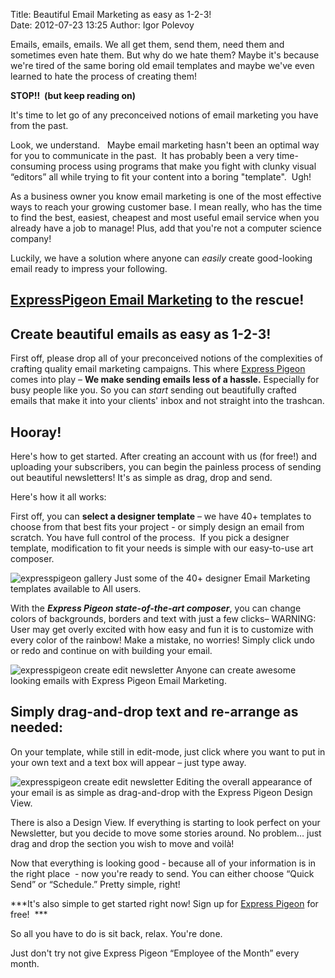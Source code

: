 Title: Beautiful Email Marketing as easy as 1-2-3!  
Date: 2012-07-23 13:25
Author: Igor Polevoy




Emails, emails, emails. We all get them, send them, need them and
sometimes even hate them. But why do we hate them? Maybe it's because
we're tired of the same boring old email templates and maybe we've even
learned to hate the process of creating them!

**STOP!!  (but keep reading on)**

It's time to let go of any preconceived notions of email marketing you
have from the past.

Look, we understand.   Maybe email marketing hasn't been an optimal way
for you to communicate in the past.  It has probably been a very
time-consuming process using programs that make you fight with clunky
visual “editors” all while trying to fit your content into a boring
"template".  Ugh!

As a business owner you know email marketing is one of the most
effective ways to reach your growing customer base. I mean really, who
has the time to find the best, easiest, cheapest and most useful email
service when you already have a job to manage! Plus, add that you're not
a computer science company!

Luckily, we have a solution where anyone can *easily* create
good-looking email ready to impress your following.

## [ExpressPigeon Email Marketing](https://expresspigeon.com) to the rescue!

## Create beautiful emails as easy as 1-2-3!

First off, please drop all of your preconceived notions of the
complexities of crafting quality email marketing campaigns. This where
[Express Pigeon](https://expresspigeon.com) comes into play – **We make sending emails less of a
hassle.** Especially for busy people like you. So you can *start*
sending out beautifully crafted emails that make it into your clients'
inbox and not straight into the trashcan.

## Hooray!

Here's how to get started. After creating an account with us (for free!)
and uploading your subscribers, you can begin the painless process of
sending out beautiful newsletters! It's as simple as drag, drop and
send.

Here's how it all works:

First off, you can **select a designer template** – we have 40+ templates
to choose from that best fits your project - or simply design an email
from scratch. You have full control of the process.  If you pick a
designer template, modification to fit your needs is simple with our
easy-to-use art composer.

![expresspigeon gallery](blog_images/2012/https___expresspigeon-com_gallery.jpg "expresspigeon gallery")
Just some of the 40+ designer Email Marketing templates available to All
users.

With the ***Express Pigeon state-of-the-art composer***, you can change
colors of backgrounds, borders and text with just a few clicks– WARNING:
User may get overly excited with how easy and fun it is to customize
with every color of the rainbow! Make a mistake, no worries! Simply
click undo or redo and continue on with building your email.


![expresspigeon create edit newsletter](blog_images/2012/expresspigeon-create_edit-newsletter.jpg "")
Anyone can create awesome looking emails with Express Pigeon Email
Marketing.

## Simply drag-and-drop text and re-arrange as needed:

On your template, while still in edit-mode, just click where you want to
put in your own text and a text box will appear – just type away.

![expresspigeon create edit newsletter](blog_images/2012/expresspigeon-create_edit-newsletter-1.jpg "")
Editing the overall appearance of your email is as simple as
drag-and-drop with the Express Pigeon Design View.

There is also a Design View. If everything is starting to look perfect
on your Newsletter, but you decide to move some stories around. No
problem… just drag and drop the section you wish to move and voilà!

Now that everything is looking good - because all of your information is
in the right place  - now you're ready to send. You can either choose
“Quick Send” or “Schedule.” Pretty simple, right!

***It's also simple to get started right now! Sign up for [Express
Pigeon](http://expresspigeon.com) for free!  ***

So all you have to do is sit back, relax. You're done.

Just don't try not give Express Pigeon “Employee of the Month” every
month.